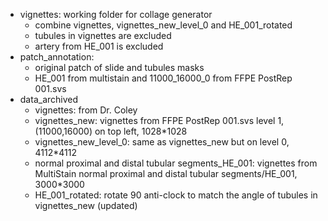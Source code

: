 - vignettes: working folder for collage generator
  - combine vignettes, vignettes_new_level_0 and HE_001_rotated
  - tubules in vignettes are excluded
  - artery from HE_001 is excluded 
- patch_annotation:
  - original patch of slide and tubules masks
  - HE_001 from multistain and 11000_16000_0 from FFPE PostRep 001.svs
- data_archived
  - vignettes: from Dr. Coley
  - vignettes_new: vignettes from FFPE PostRep 001.svs level 1, (11000,16000) on top left, 1028*1028
  - vignettes_new_level_0: same as vignettes_new but on level 0, 4112*4112
  - normal proximal and distal tubular segments_HE_001: vignettes from MultiStain normal proximal and distal tubular segments/HE_001, 3000*3000
  - HE_001_rotated: rotate 90 anti-clock to match the angle of tubules in vignettes_new (updated)
